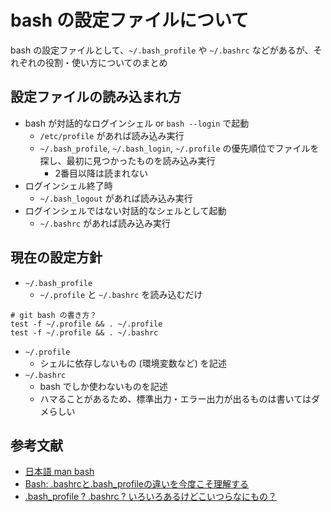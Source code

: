 # bash の設定ファイルについて

bash の設定ファイルとして、`~/.bash_profile` や `~/.bashrc` などがあるが、それぞれの役割・使い方についてのまとめ

## 設定ファイルの読み込まれ方

- bash が対話的なログインシェル or `bash --login` で起動
  - `/etc/profile` があれば読み込み実行
  - `~/.bash_profile`, `~/.bash_login`, `~/.profile` の優先順位でファイルを探し、最初に見つかったものを読み込み実行
    - 2番目以降は読まれない
- ログインシェル終了時
  - `~/.bash_logout` があれば読み込み実行
- ログインシェルではない対話的なシェルとして起動
  - `~/.bashrc` があれば読み込み実行

## 現在の設定方針

- `~/.bash_profile`
  - `~/.profile` と `~/.bashrc` を読み込むだけ

```bash:~/.bash_profile
# git bash の書き方？
test -f ~/.profile && . ~/.profile
test -f ~/.profile && . ~/.bashrc
```

- `~/.profile`
  - シェルに依存しないもの (環境変数など) を記述
- `~/.bashrc`
  - bash でしか使わないものを記述
  - ハマることがあるため、標準出力・エラー出力が出るものは書いてはダメらしい

## 参考文献

- [日本語 man bash](http://linuxjm.osdn.jp/html/GNU_bash/man1/bash.1.html#lbAH)
- [Bash: .bashrcと.bash_profileの違いを今度こそ理解する](https://techracho.bpsinc.jp/hachi8833/2021_07_08/66396)
- [.bash_profile ? .bashrc ? いろいろあるけどこいつらなにもの？](https://qiita.com/hirokishirai/items/5a529c8395c4b336bf31)
